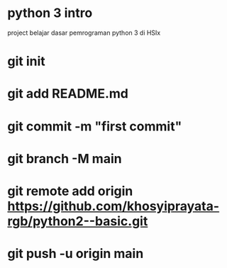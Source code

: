 # python 3 intro

project belajar dasar pemrograman python 3 di HSIx

# git init
# git add README.md
# git commit -m "first commit"
# git branch -M main
# git remote add origin https://github.com/khosyiprayata-rgb/python2--basic.git
# git push -u origin main